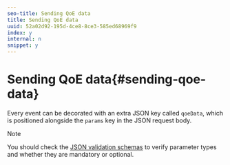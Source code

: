 ```yaml
---
seo-title: Sending QoE data
title: Sending QoE data
uuid: 52a02d92-195d-4ce8-8ce3-585ed68969f9
index: y
internal: n
snippet: y
---
```


# Sending QoE data{#sending-qoe-data}

<a id="section_ggt_yvd_mcb"></a>

Every event can be decorated with an extra JSON key called `qoeData`, which is positioned alongside the `params` key in the JSON request body.

>[!NOTE]
>
>You should check the [JSON validation schemas](#concept_rlq_nqp_qbb/section_cpy_3xc_mcb) to verify parameter types and whether they are mandatory or optional.

<!-- 

Add example here, either provided by the dev team, or the reference player, or from the sample Yahoo player

 -->

